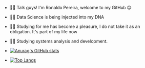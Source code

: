 - 🖐🏻 Talk guys! I'm Ronaldo Pereira, welcome to my GitHub 😊

- 🧙‍♂️ Data Science is being injected into my DNA
- 👨‍💻 Studying for me has become a pleasure, I do not take it as an obligation. It's part of my life now
- 👨‍🎓 Studying systems analysis and development.

- [![Anurag's GitHub stats](https://github-readme-stats.vercel.app/api?username=Ronaldodev1982)](https://github.com/anuraghazra/github-readme-stats)
- [![Top Langs](https://github-readme-stats.vercel.app/api/top-langs/?username=Ronaldodev1982&layout=compact)](https://github.com/anuraghazra/github-readme-stats)
 




